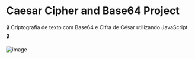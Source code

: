 # Caesar Cipher and Base64 Project

🔒 Criptografia de texto com Base64 e Cifra de César utilizando JavaScript. 🔒

![image](https://user-images.githubusercontent.com/99571291/169351676-6d812609-724c-4919-b58b-49dbefd58232.png)
